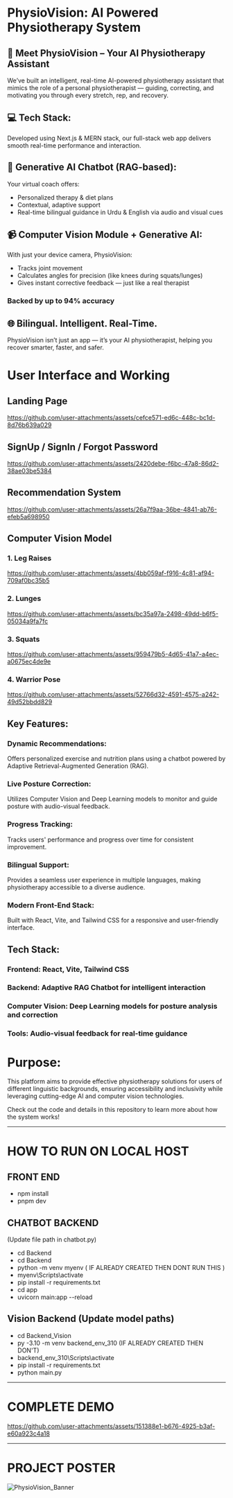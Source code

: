 # PhysioVision: AI Powered Physiotherapy System

## 🎯 Meet PhysioVision – Your AI Physiotherapy Assistant
We’ve built an intelligent, real-time AI-powered physiotherapy assistant that mimics the role of a personal physiotherapist — guiding, correcting, and motivating you through every stretch, rep, and recovery.

## 💻 Tech Stack:
Developed using Next.js & MERN stack, our full-stack web app delivers smooth real-time performance and interaction.

## 🧠 Generative AI Chatbot (RAG-based):
Your virtual coach offers:

* Personalized therapy & diet plans
* Contextual, adaptive support
* Real-time bilingual guidance in Urdu & English via audio and visual cues

## 📹 Computer Vision Module + Generative AI:
With just your device camera, PhysioVision:

* Tracks joint movement
* Calculates angles for precision (like knees during squats/lunges)
* Gives instant corrective feedback — just like a real therapist

### Backed by up to 94% accuracy

## 🌐 Bilingual. Intelligent. Real-Time.
PhysioVision isn’t just an app — it’s your AI physiotherapist, helping you recover smarter, faster, and safer.

# User Interface and Working
## Landing Page
https://github.com/user-attachments/assets/cefce571-ed6c-448c-bc1d-8d76b639a029

## SignUp / SignIn / Forgot Password
https://github.com/user-attachments/assets/2420debe-f6bc-47a8-86d2-38ae03be5384



## Recommendation System
https://github.com/user-attachments/assets/26a7f9aa-36be-4841-ab76-efeb5a698950



## Computer Vision Model
### 1. Leg Raises 

https://github.com/user-attachments/assets/4bb059af-f916-4c81-af94-709af0bc35b5


### 2. Lunges

https://github.com/user-attachments/assets/bc35a97a-2498-49dd-b6f5-05034a9fa7fc



### 3. Squats

https://github.com/user-attachments/assets/959479b5-4d65-41a7-a4ec-a0675ec4de9e


### 4. Warrior Pose

https://github.com/user-attachments/assets/52766d32-4591-4575-a242-49d52bbdd829





## Key Features:
### Dynamic Recommendations: 
Offers personalized exercise and nutrition plans using a chatbot powered by Adaptive Retrieval-Augmented Generation (RAG).

### Live Posture Correction: 
Utilizes Computer Vision and Deep Learning models to monitor and guide posture with audio-visual feedback.

### Progress Tracking: 
Tracks users' performance and progress over time for consistent improvement.

### Bilingual Support: 
Provides a seamless user experience in multiple languages, making physiotherapy accessible to a diverse audience.

### Modern Front-End Stack: 
Built with React, Vite, and Tailwind CSS for a responsive and user-friendly interface.

## Tech Stack:
### Frontend: React, Vite, Tailwind CSS
### Backend: Adaptive RAG Chatbot for intelligent interaction
### Computer Vision: Deep Learning models for posture analysis and correction
### Tools: Audio-visual feedback for real-time guidance

# Purpose:
This platform aims to provide effective physiotherapy solutions for users of different linguistic backgrounds, ensuring accessibility and inclusivity while leveraging cutting-edge AI and computer vision technologies.

Check out the code and details in this repository to learn more about how the system works!



_____________________________________________________________________________________________________

# HOW TO RUN ON LOCAL HOST

## FRONT END
* npm install 
* pnpm dev

## CHATBOT BACKEND
(Update file path in chatbot.py)

* cd Backend
* cd Backend
* python -m venv myenv ( IF ALREADY CREATED THEN DONT RUN THIS )
* myenv\Scripts\activate
* pip install -r requirements.txt
* cd app
* uvicorn main:app --reload

## Vision Backend (Update model paths)
* cd Backend_Vision
* py -3.10 -m venv backend_env_310 (IF ALREADY CREATED THEN DON'T)
* backend_env_310\Scripts\activate
* pip install -r requirements.txt
* python main.py

_____________________________________________________________________________________________________
# COMPLETE DEMO

https://github.com/user-attachments/assets/151388e1-b676-4925-b3af-e60a923c4a18


_____________________________________________________________________________________________________
# PROJECT POSTER
![PhysioVision_Banner](https://github.com/user-attachments/assets/9ecedbee-da63-4481-b94c-a2591fd09d98)






